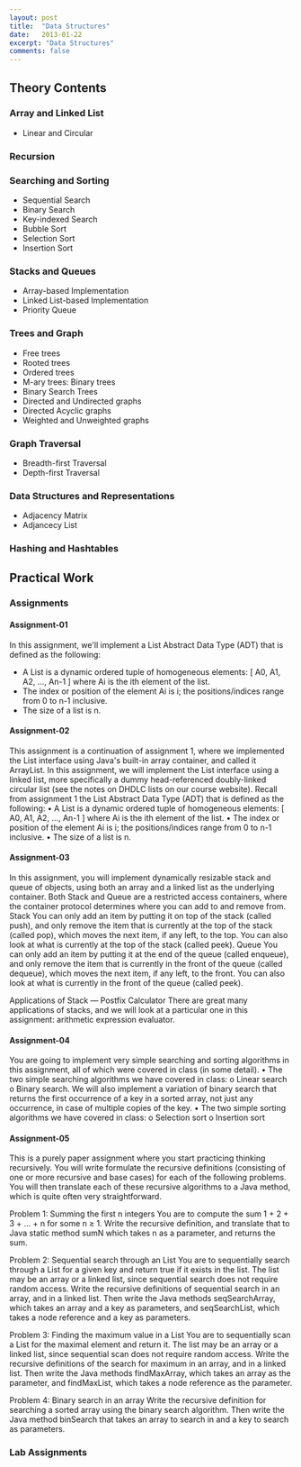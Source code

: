 ```yaml
---
layout: post
title:  "Data Structures"
date:   2013-01-22
excerpt: "Data Structures"
comments: false
---
```


## Theory Contents

### Array and Linked List

* Linear and Circular

### Recursion
### Searching and Sorting

* Sequential Search
* Binary Search
* Key-indexed Search
* Bubble Sort
* Selection Sort
* Insertion Sort

### Stacks and Queues

* Array-based Implementation
* Linked List-based Implementation
* Priority Queue

### Trees and Graph

* Free trees
* Rooted trees
* Ordered trees
* M-ary trees: Binary trees
* Binary Search Trees
* Directed and Undirected graphs
* Directed Acyclic graphs
* Weighted and Unweighted graphs

### Graph Traversal

* Breadth-first Traversal
* Depth-first Traversal

### Data Structures and Representations

* Adjacency Matrix
* Adjancecy List

### Hashing and Hashtables


## Practical Work

### Assignments

#### Assignment-01

In this assignment, we'll implement a List Abstract Data Type (ADT) that is defined as the following:
* A List is a dynamic ordered tuple of homogeneous elements:
[ A0, A1, A2, ..., An-1 ]
where Ai is the ith element of the list.
* The index or position of the element Ai is i; the positions/indices range from 0 to n-1 inclusive.
* The size of a list is n.

#### Assignment-02

This assignment is a continuation of assignment 1, where we implemented the List interface using Java's built-in array container, and called it ArrayList. In this assignment, we will implement the List interface using a linked list, more specifically a dummy head-referenced doubly-linked circular list (see the notes on DHDLC lists on our course website).
Recall from assignment 1 the List Abstract Data Type (ADT) that is defined as the following:
•	A List is a dynamic ordered tuple of homogeneous elements: 
[ A0, A1, A2, ..., An-1 ]
where Ai is the ith element of the list. 
•	The index or position of the element Ai is i; the positions/indices range from 0 to n-1 inclusive. 
•	The size of a list is n. 

#### Assignment-03

In this assignment, you will implement dynamically resizable stack and queue of objects, using both an array and a linked list as the underlying container. Both Stack and Queue are a restricted access containers, where the container protocol determines where you can add to and remove from.
Stack 
You can only add an item by putting it on top of the stack (called push), and only remove the item that is currently at the top of the stack (called pop), which moves the next item, if any left, to the top. You can also look at what is currently at the top of the stack (called peek). 
Queue 
You can only add an item by putting it at the end of the queue (called enqueue), and only remove the item that is currently in the front of the queue (called dequeue), which moves the next item, if any left, to the front. You can also look at what is currently in the front of the queue (called peek). 
 
Applications of Stack — Postfix Calculator
There are great many applications of stacks, and we will look at a particular one in this assignment: arithmetic expression evaluator.

#### Assignment-04

You are going to implement very simple searching and sorting algorithms in this assignment, all of which were covered in class (in some detail).
•	The two simple searching algorithms we have covered in class: 
o	Linear search 
o	Binary search. We will also implement a variation of binary search that returns the first occurrence of a key in a sorted array, not just any occurrence, in case of multiple copies of the key. 
•	The two simple sorting algorithms we have covered in class: 
o	Selection sort 
o	Insertion sort 

#### Assignment-05

This is a purely paper assignment where you start practicing thinking recursively. You will write
formulate the recursive definitions (consisting of one or more recursive and base cases) for each of the
following problems. You will then translate each of these recursive algorithms to a Java method, which is
quite often very straightforward.

Problem 1: Summing the first n integers
You are to compute the sum 1 + 2 + 3 + … + n for some n ≥ 1. Write the recursive definition, and
translate that to Java static method sumN which takes n as a parameter, and returns the sum.

Problem 2: Sequential search through an List
You are to sequentially search through a List for a given key and return true if it exists in the list. The
list may be an array or a linked list, since sequential search does not require random access. Write the
recursive definitions of sequential search in an array, and in a linked list. Then write the Java methods
seqSearchArray, which takes an array and a key as parameters, and seqSearchList, which takes a node
reference and a key as parameters.

Problem 3: Finding the maximum value in a List
You are to sequentially scan a List for the maximal element and return it. The list may be an array or a
linked list, since sequential scan does not require random access. Write the recursive definitions of the
search for maximum in an array, and in a linked list. Then write the Java methods findMaxArray, which
takes an array as the parameter, and findMaxList, which takes a node reference as the parameter.

Problem 4: Binary search in an array
Write the recursive definition for searching a sorted array using the binary search algorithm. Then write
the Java method binSearch that takes an array to search in and a key to search as parameters.

### Lab Assignments
